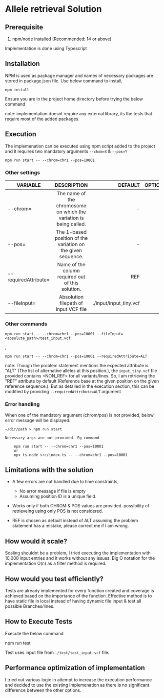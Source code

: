 # Allele retrieval Solution

## Prerequisite

1. npm/node installed (Recommended: 14 or above)

Implementation is done using Typescript

## Installation

NPM is used as package manager and names of necessary packages are stored in package.json file. Use below command to install,

    npm install

Ensure you are in the project home directory before trying the below command

note: implementation doesnt require any external library, its the tests that require most of the added packages.

## Execution

The implemenation can be executed using npm script added to the project and it requires two mandatory arguments `--chom=X` & `--pos=Y` 

    npm run start -- --chrom=chr1 --pos=10001

### Other settings

| VARIABLE             |                            DESCRIPTION                             |                DEFAULT | OPTIONAL/Mandatory |
|----------------------|:------------------------------------------------------------------:|-----------------------:|-------------------:|
| --chrom=             | The name of the chromosome on which the variation is being called. |                      - |          Mandatory |
| --pos=               |    The 1-based position of the variation on the given sequence.    |                      - |          Mandatory |
| --requiredAttribute= |         Name of the column required out of this solution.          |                    REF |           Optional |
| --fileInput=         |               Absolution filepath of input VCF file                | ./input/input_tiny.vcf |           Optional |


### Other commands

    npm run start -- --chrom=chr1 --pos=10001 --fileInput=<absolute_path>/test_input.vcf

,

    npm run start -- --chrom=chr1 --pos=10001 --requiredAttribute=ALT

note: Though the problem statement mentions the expected attribute is "ALT" (The list of alternative alleles at this position.), the `input_tiny.vcf` file provided contains <NON_REF> for all variants/lines. So, I am retrieving the "REF" attribute by default (Reference base at the given position on the given reference sequence.). But as detailed in the execution section, this can be modified by providing `--requiredAttribute=ALT` argument

### Error handling

When one of the mandatory argument (chrom/pos) is not provided, below error message will be displayed.

    ~/dir/path > npm run start

    Necessary args are not provided. Eg command - 

        npm run start -- --chrom=chr1 --pos=10001
        or 
        npx ts-node src/index.ts -- --chrom=chr1 --pos=10001

## Limitations with the solution

-  A few errors are not handled due to time constraints,
   -  No error message if file is empty
   -  Assuming position ID is a unique field.

- Works only if both CHROM & POS values are provided. possibility of retrieveing using only POS is not considered.

- REF is chosen as default instead of ALT assuming the problem statement has a mistake, please correct me if I am wrong.

## How would it scale?

Scaling shouldnt be a problem, I tried executing the implementation with 10,000 input entries and it works without any issues. Big O notation for the implementation O(n) as a filter method is required.

## How would you test efficiently?

Tests are already implemented for every function created and coverage is achieved based on the importance of the function. Effective method is to have static file in local instead of having dynamic file input & test all possible Branches/lines.



## How to Execute Tests

Execute the below command

  npm run test

Test uses input file from `./test/test_input.vcf` file.

## Performance optimization of implementation

I tried out various logic in attempt to increase the execution performance and decided to use the existing implemenation as there is no significant difference between the other options.
